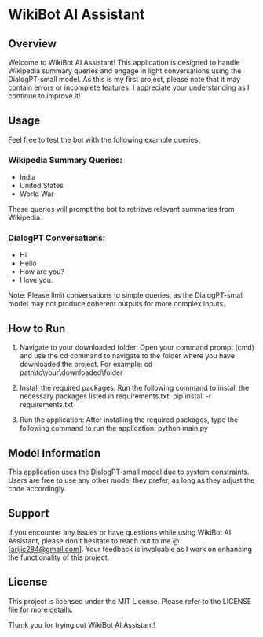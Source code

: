# WikiBot AI Assistant

## Overview
Welcome to WikiBot AI Assistant! This application is designed to handle Wikipedia summary queries and engage in light conversations using the DialogPT-small model. As this is my first project, please note that it may contain errors or incomplete features. I appreciate your understanding as I continue to improve it!

## Usage
Feel free to test the bot with the following example queries:

### Wikipedia Summary Queries:
- India
- United States
- World War

These queries will prompt the bot to retrieve relevant summaries from Wikipedia.

### DialogPT Conversations:
- Hi
- Hello
- How are you?
- I love you.

Note: Please limit conversations to simple queries, as the DialogPT-small model may not produce coherent outputs for more complex inputs.

## How to Run
1. Navigate to your downloaded folder:
   Open your command prompt (cmd) and use the cd command to navigate to the folder where you have downloaded the project. For example:
   cd path\to\your\downloaded\folder

2. Install the required packages:
   Run the following command to install the necessary packages listed in requirements.txt:
   pip install -r requirements.txt

3. Run the application:
   After installing the required packages, type the following command to run the application:
   python main.py

## Model Information
This application uses the DialogPT-small model due to system constraints. Users are free to use any other model they prefer, as long as they adjust the code accordingly.

## Support
If you encounter any issues or have questions while using WikiBot AI Assistant, please don't hesitate to reach out to me @ [arijic284@gmail.com]. Your feedback is invaluable as I work on enhancing the functionality of this project.

## License
This project is licensed under the MIT License. Please refer to the LICENSE file for more details.

Thank you for trying out WikiBot AI Assistant!
